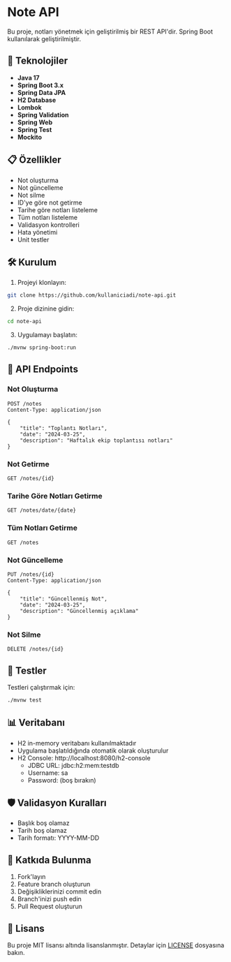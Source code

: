 # Note API

Bu proje, notları yönetmek için geliştirilmiş bir REST API'dir. Spring Boot kullanılarak geliştirilmiştir.

## 🚀 Teknolojiler

- **Java 17**
- **Spring Boot 3.x**
- **Spring Data JPA**
- **H2 Database**
- **Lombok**
- **Spring Validation**
- **Spring Web**
- **Spring Test**
- **Mockito**

## 📋 Özellikler

- Not oluşturma
- Not güncelleme
- Not silme
- ID'ye göre not getirme
- Tarihe göre notları listeleme
- Tüm notları listeleme
- Validasyon kontrolleri
- Hata yönetimi
- Unit testler

## 🛠️ Kurulum

1. Projeyi klonlayın:
```bash
git clone https://github.com/kullaniciadi/note-api.git
```

2. Proje dizinine gidin:
```bash
cd note-api
```

3. Uygulamayı başlatın:
```bash
./mvnw spring-boot:run
```

## 📝 API Endpoints

### Not Oluşturma
```
POST /notes
Content-Type: application/json

{
    "title": "Toplantı Notları",
    "date": "2024-03-25",
    "description": "Haftalık ekip toplantısı notları"
}
```

### Not Getirme
```
GET /notes/{id}
```

### Tarihe Göre Notları Getirme
```
GET /notes/date/{date}
```

### Tüm Notları Getirme
```
GET /notes
```

### Not Güncelleme
```
PUT /notes/{id}
Content-Type: application/json

{
    "title": "Güncellenmiş Not",
    "date": "2024-03-25",
    "description": "Güncellenmiş açıklama"
}
```

### Not Silme
```
DELETE /notes/{id}
```

## 🧪 Testler

Testleri çalıştırmak için:
```bash
./mvnw test
```

## 📊 Veritabanı

- H2 in-memory veritabanı kullanılmaktadır
- Uygulama başlatıldığında otomatik olarak oluşturulur
- H2 Console: http://localhost:8080/h2-console
  - JDBC URL: jdbc:h2:mem:testdb
  - Username: sa
  - Password: (boş bırakın)

## 🛡️ Validasyon Kuralları

- Başlık boş olamaz
- Tarih boş olamaz
- Tarih formatı: YYYY-MM-DD

## 🤝 Katkıda Bulunma

1. Fork'layın
2. Feature branch oluşturun 
3. Değişikliklerinizi commit edin 
4. Branch'inizi push edin
5. Pull Request oluşturun

## 📄 Lisans

Bu proje MIT lisansı altında lisanslanmıştır. Detaylar için [LICENSE](LICENSE) dosyasına bakın. 